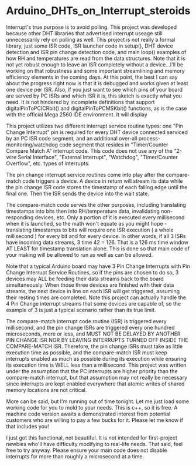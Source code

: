 # Arduino_DHTs_on_Interrupt_steroids
Interrupt's true purpose is to avoid polling.  This project was developed because other DHT libraries that advertised interrupt useage still unnecessarily rely on polling as well.  This project is not really a formal library, just some ISR code, ISR launcher code in setup(), DHT device detection and ISR pin change detection code, and main loop() examples of how RH and temperatures are read from the data structures.  Note that it is not yet robust enough to leave an ISR completely without a device...I'll be working on that robustness and some important streamlining and memory efficiency elements in the coming days.  At this point, the best I can say about the progress right now is that it is debugged and works given at least one device per ISR.  Also, if you just want to see which pins of your board are served by PC ISRs and which ISR it is, this sketch is exactly what you need.  It is not hindered by incomplete definitions that support digitalPinToPCICRbit() and digitalPinToPCMSKbit() functions, as is the case with the official Mega 2560 IDE environment.  It will display

This project utilizes two different interrupt service routine types:  one "Pin Change Interrupt" pin is required for every DHT device connected serviced by an PC ISR code segment, and an additional over-all process-monitoring/watchdog code segment that resides in "Timer/Counter Compare Match A" interrupt code.  This code does not use any of the "2-wire Serial Interface", "External Interrupt", "Watchdog", "Timer/Counter Overflow", etc. types of interrupts.

The pin change interrupt service routines come into play after the compare-match code triggers a device.  A device in return will stream its data while the pin change ISR code stores the timestamp of each falling edge until the final one.  Then the ISR sends the device into the wait state.

The compare-match code serves the other purposes, including translating timestamps into bits then into RH/temperature data, invalidating non-responding devices, etc.  Only a portion of it is executed every millisecond when it is launched, so the math won't equate as you might hope - translating timestamps to bits will require one ISR execution ( a whole millisecond ) for every bit and for every device.  In other words, if all 3 ISRs have incoming data streams, 3 time 42 = 126.  That is a 126 ms time window AT LEAST for timestamp translation alone.   This is done so that main code of your making will be allowed to run as well as can be allowed.

Note that a typical Arduino board may have 3 Pin Change Interrupts with Pin Change Interrupt Service Routines, so if the pins are chosen to do so, 3 devices may ALL be feeding their data streams back to the board simultaneously.  When those three devices are finished with their data streams, the next device in line on each ISR will get triggered, assuming their resting times are completed.  Note this project can actually handle the 4 Pin Change interrupt streams that some devices are capable of, so the example of 3 is just a typical scenario rather than its true limit.

The compare-match interrupt code routine (ISR) is triggered every millisecond, and the pin change ISRs are triggered every one hundred microseconds, more or less, and MUST NOT BE DELAYED BY ANOTHER PIN CHANGE ISR NOR BY LEAVING INTERRUPTS TURNED OFF INSIDE THE COMPARE-MATCH ISR.  Therefore, the pin change ISRs must take as little execution time as possible, and the compare-match ISR must keep interrupts enabled as much as possible during its execution while ensuring its execution time is WELL less than a millisecond.  This project was written under the assumption that the PC interrupts are higher priority than the compare-match interrupt, but that assumption may not really be necessary since interrupts are kept enabled everywhere that atomic writes of shared memory locations are not critical.

More can be said, but I'm running out of time tonight.  Let me just load some working code for you to mold to your needs.  This is c++, so it is free.  A machine code version awaits a demonstrated interest from potential customers who are willing to pay a few bucks for it.  Please let me know if that includes you!

I just got this functional, not beautiful.  It is not intended for first-project newbies who'll have difficulty modifying to real-life needs.  That said, feel free to try anyway.  Please ensure your main code does not disable interrupts for more than roughly a microsecond at a time.

